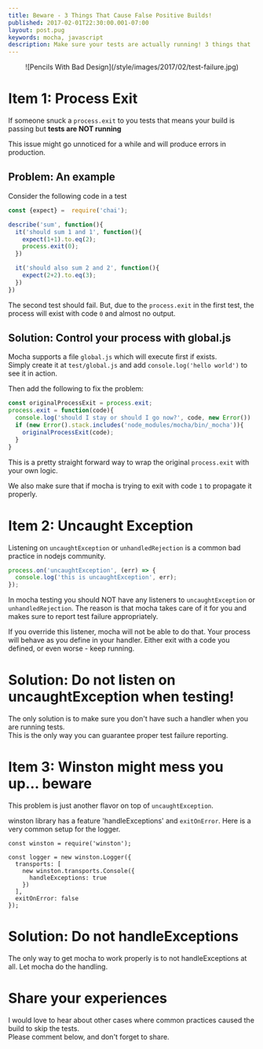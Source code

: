 ```yaml
---
title: Beware - 3 Things That Cause False Positive Builds!
published: 2017-02-01T22:30:00.001-07:00
layout: post.pug
keywords: mocha, javascript
description: Make sure your tests are actually running! 3 things that
---
```


<center>![Pencils With Bad Design](/style/images/2017/02/test-failure.jpg)</center>

# Item 1: Process Exit

If someone snuck a `process.exit` to you tests that means your build is passing but **tests are NOT running**

This issue might go unnoticed for a while and will produce errors in production.

## Problem: An example

Consider the following code in a test

```javascript
const {expect} =  require('chai');

describe('sum', function(){
  it('should sum 1 and 1', function(){
    expect(1+1).to.eq(2);
    process.exit(0);
  })

  it('should also sum 2 and 2', function(){
    expect(2+2).to.eq(3);
  })
})
```

The second test should fail.
But, due to the `process.exit` in the first test, the process will exist with code `0` and almost no output.


## Solution: Control your process with global.js

Mocha supports a file `global.js` which will execute first if exists.   
Simply create it at `test/global.js` and add `console.log('hello world')` to see it in action.

Then add the following to fix the problem:

```javascript
const originalProcessExit = process.exit;
process.exit = function(code){
  console.log('should I stay or should I go now?', code, new Error())
  if (new Error().stack.includes('node_modules/mocha/bin/_mocha')){
    originalProcessExit(code);
  }
}
```

This is a pretty straight forward way to wrap the original `process.exit` with your own logic.

We also make sure that if mocha is trying to exit with code `1` to propagate it properly.

# Item 2: Uncaught Exception

Listening on `uncaughtException` or `unhandledRejection` is a common bad practice in nodejs community.

```javascript
process.on('uncaughtException', (err) => {
  console.log('this is uncaughtException', err);
});
```

In mocha testing you should NOT have any listeners to `uncaughtException` or `unhandledRejection`. The reason is that mocha takes care of it for you and makes sure to report test failure appropriately.

If you override this listener, mocha will not be able to do that. Your process will behave as you define in your handler. Either exit with a code you defined, or even worse - keep running.

# Solution: Do not listen on uncaughtException when testing!

The only solution is to make sure you don't have such a handler when you are running tests.    
This is the only way you can guarantee proper test failure reporting.

# Item 3: Winston might mess you up... beware

This problem is just another flavor on top of `uncaughtException`.

winston library has a feature 'handleExceptions' and `exitOnError`. Here is a very common setup for the logger.

```
const winston = require('winston');

const logger = new winston.Logger({
  transports: [
    new winston.transports.Console({
      handleExceptions: true
    })
  ],
  exitOnError: false
});
```

# Solution: Do not handleExceptions

The only way to get mocha to work properly is to not handleExceptions at all. Let mocha do the handling.


# Share your experiences

I would love to hear about other cases where common practices caused the build to skip the tests.   
Please comment below, and don't forget to share.
